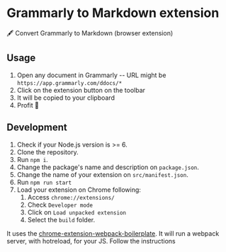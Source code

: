 # Grammarly to Markdown extension

🖋 Convert Grammarly to Markdown (browser extension)

## Usage

1. Open any document in Grammarly -- URL might be `https://app.grammarly.com/ddocs/*`
1. Click on the extension button on the toolbar
1. It will be copied to your clipboard
1. Profit 🚀

## Development

1. Check if your Node.js version is >= 6.
1. Clone the repository.
1. Run `npm i`.
1. Change the package's name and description on `package.json`.
1. Change the name of your extension on `src/manifest.json`.
1. Run `npm run start`
1. Load your extension on Chrome following:
    1. Access `chrome://extensions/`
    2. Check `Developer mode`
    3. Click on `Load unpacked extension`
    4. Select the `build` folder.

It uses the [chrome-extension-webpack-boilerplate](https://github.com/samuelsimoes/chrome-extension-webpack-boilerplate). It will run a webpack server, with hotreload, for your JS. Follow the instructions 
